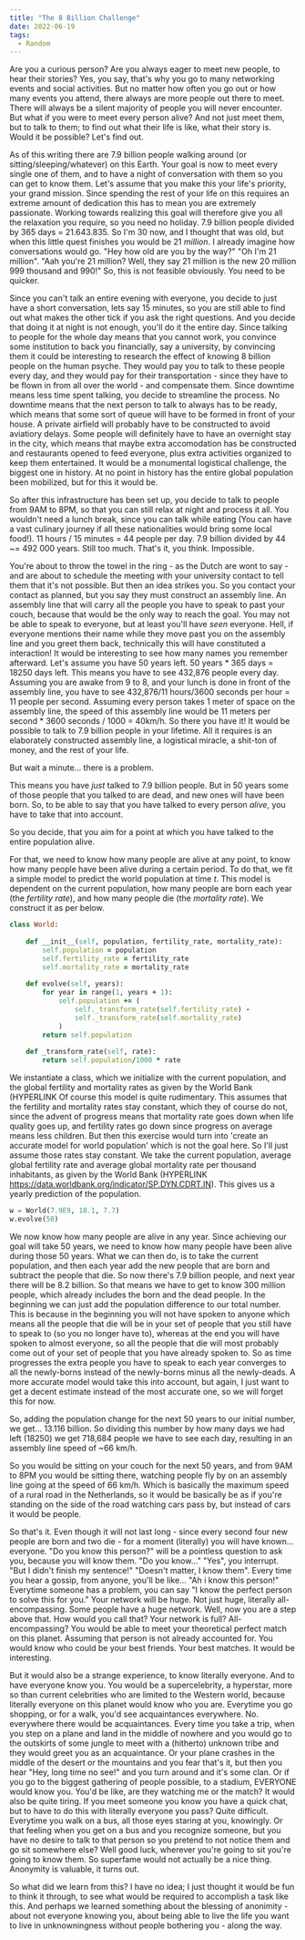```yaml
---
title: "The 8 Billion Challenge"
date: 2022-06-19
tags:
  - Random
---
```


Are you a curious person? Are you always eager to meet new people, to hear their stories? Yes, you say, that's why you go to many networking events and social activities. But no matter how often you go out or how many events you attend, there always are more people out there to meet. There will always be a silent majority of people you will never encounter. But what if you were to meet every person alive? And not just meet them, but to talk to them; to find out what their life is like, what their story is. Would it be possible? Let's find out. 

As of this writing there are 7.9 billion people walking around (or sitting/sleeping/whatever) on this Earth. Your goal is now to meet every single one of them, and to have a night of conversation with them so you can get to know them. Let's assume that you make this your life's priority, your grand mission. Since spending the rest of your life on this requires an extreme amount of dedication this has to mean you are extremely passionate. Working towards realizing this goal will therefore give you all the relaxation you require, so you need no holiday. 7.9 billion people divided by 365 days = 21.643.835. So I'm 30 now, and I thought that was old, but when this little quest finishes you would be 21 *million*. I already imagine how conversations would go. "Hey how old are you by the way?" "Oh I'm 21 million". "Aah you're 21 million? Well, they say 21 million is the new 20 million 999 thousand and 990!" So, this is not feasible obviously. You need to be quicker. 

Since you can't talk an entire evening with everyone, you decide to just have a short conversation, lets say 15 minutes, so you are still able to find out what makes the other tick if you ask the right questions. And you decide that doing it at night is not enough, you'll do it the entire day. Since talking to people for the whole day means that you cannot work, you convince some institution to back you financially, say a university, by convincing them it could be interesting to research the effect of knowing 8 billion people on the human psyche. They would pay you to talk to these people every day, and they would pay for their transportation - since they have to be flown in from all over the world - and compensate them. Since downtime means less time spent talking, you decide to streamline the process. No downtime means that the next person to talk to always has to be ready, which means that some sort of queue will have to be formed in front of your house. A private airfield will probably have to be constructed to avoid aviatiory delays. Some people will definitely have to have an overnight stay in the city, which means that maybe extra accomodation has be constructed and restaurants opened to feed everyone, plus extra activities organized to keep them entertained. It would be a monumental logistical challenge, the biggest one in history. At no point in history has the entire global population been mobilized, but for this it would be. 

So after this infrastructure has been set up, you decide to talk to people from 9AM to 8PM, so that you can still relax at night and process it all. You wouldn't need a lunch break, since you can talk while eating (You can have a vast culinary journey if all these nationalities would bring some local food!). 11 hours / 15 minutes = 44 people per day. 7.9 billion divided by 44 ~= 492 000 years. Still too much. That's it, you think. Impossible. 

You're about to throw the towel in the ring - as the Dutch are wont to say - and are about to schedule the meeting with your university contact to tell them that it's not possible. But then an idea strikes you. So you contact your contact as planned, but you say they must construct an assembly line. An assembly line that will carry all the people you have to speak to past your couch, because that would be the only way to reach the goal. You may not be able to speak to everyone, but at least you'll have *seen* everyone. Hell, if everyone mentions their name while they move past you on the assembly line and you greet them back, technically this will have constituted a interaction! It would be interesting to see how many names you remember afterward. Let's assume you have 50 years left. 50 years * 365 days = 18250 days left. This means you have to see 432,876 people every day. Assuming you are awake from 9 to 8, and your lunch is done in front of the assembly line, you have to see 432,876/11 hours/3600 seconds per hour = 11 people per second. Assuming every person takes 1 meter of space on the assembly line, the speed of this assembly line would be 11 meters per second * 3600 seconds / 1000 = 40km/h. So there you have it! It would be possible to talk to 7.9 billion people in your lifetime. All it requires is an elaborately constructed assembly line, a logistical miracle, a shit-ton of money, and the rest of your life. 

But wait a minute... there is a problem. 

This means you have *just* talked to 7.9 billion people. But in 50 years some of those people that you talked to are dead, and new ones will have been born. So, to be able to say that you have talked to every person *alive*, you have to take that into account. 

So you decide, that you aim for a point at which you have talked to the entire population alive. 

For that, we need to know how many people are alive at any point, to know how many people have been alive during a certain period. To do that, we fit a simple model to predict the world population at time *t*. This model is dependent on the current population, how many people are born each year (the *fertility rate*), and how many people die (the *mortality rate*). We construct it as per below.  

```ruby
class World:
    
    def __init__(self, population, fertility_rate, mortality_rate):
        self.population = population
        self.fertility_rate = fertility_rate
        self.mortality_rate = mortality_rate
        
    def evolve(self, years):
        for year in range(1, years + 1):
            self.population += (
                self._transform_rate(self.fertility_rate) - 
                self._transform_rate(self.mortality_rate)
            )
        return self.population
        
    def _transform_rate(self, rate):
        return self.population/1000 * rate
```
We instantiate a class, which we initialize with the current population, and the global fertility and mortality rates as given by the World Bank (HYPERLINK Of course this model is quite rudimentary. This assumes that the fertility and mortality rates stay constant, which they of course do not, since the advent of progress means that mortality rate goes down when life quality goes up, and fertility rates go down since progress on average means less children. But then this exercise would turn into 'create an accurate model for world population' which is not the goal here. So I'll just assume those rates stay constant. We take the current population, average global fertility rate and average global mortality rate per thousand inhabitants, as given by the World Bank (HYPERLINK https://data.worldbank.org/indicator/SP.DYN.CDRT.IN). This gives us a yearly prediction of the population. 
```python
w = World(7.9E9, 18.1, 7.7)
w.evolve(50)
```
We now know how many people are alive in any year. Since achieving our goal will take 50 years, we need to know how many people have been alive during those 50 years. What we can then do, is to take the current population, and then each year add the new people that are born and subtract the people that die. So now there's 7.9 billion people, and next year there will be 8.2 billion. So that means we have to get to know 300 million people, which already includes the born and the dead people. In the beginning we can just add the population difference to our total number. This is because in the beginning you will not have spoken to anyone which means all the people that die will be in your set of people that you still have to speak to (so you no longer have to), whereas at the end you will have spoken to almost everyone, so all the people that die will most probably come out of your set of people that you have already spoken to. So as time progresses the extra people you have to speak to each year converges to all the newly-borns instead of the newly-borns minus all the newly-deads. A more accurate model would take this into account, but again, I just want to get a decent estimate instead of the most accurate one, so we will forget this for now. 

So, adding the population change for the next 50 years to our initial number, we get... 13.116 billion. So dividing this number by how many days we had left (18250) we get 718,684 people we have to see each day, resulting in an assembly line speed of ~66 km/h. 

So you would be sitting on your couch for the next 50 years, and from 9AM to 8PM you would be sitting there, watching people fly by on an assembly line going at the speed of 66 km/h. Which is basically the maximum speed of a rural road in the Netherlands, so it would be basically be as if you're standing on the side of the road watching cars pass by, but instead of cars it would be people.

So that's it. Even though it will not last long - since every second four new people are born and two die - for a moment (literally) you will have known... everyone. "Do you know this person?" will be a pointless question to ask you, because you will know them. "Do you know..." "Yes", you interrupt. "But I didn't finish my sentence!" "Doesn't matter, I know them". Every time you hear a gossip, from anyone, you'll be like... "Ah i know this person!" Everytime someone has a problem, you can say "I know the perfect person to solve this for you." Your network will be huge. Not just huge, literally all-encompassing. Some people have a huge network. Well, now you are a step above that. How would you call that? Your network is full? All-encompassing? You would be able to meet your theoretical perfect match on this planet. Assuming that person is not already accounted for. You would know who could be your best friends. Your best matches. It would be interesting. 

But it would also be a strange experience, to know literally everyone. And to have everyone know you. You would be a supercelebrity, a hyperstar, more so than current celebrities who are limited to the Western world, because literally everyone on this planet would know who you are. Everytime you go shopping, or for a walk, you'd see acquaintances everywhere. No. everywhere there would be acquaintances. Every time you take a trip, when you step on a plane and land in the middle of nowhere and you would go to the outskirts of some jungle to meet with a (hitherto) unknown tribe and they would greet you as an acquaintance. Or your plane crashes in the middle of the desert or the mountains and you fear that's it, but then you hear "Hey, long time no see!" and you turn around and it's some clan. Or if you go to the biggest gathering of people possible, to a stadium, EVERYONE would know you. You'd be like, are they watching me or the match? It would also be quite tiring. If you meet someone you know you have a quick chat, but to have to do this with literally everyone you pass? Quite difficult. Everytime you walk on a bus, all those eyes staring at you, knowingly. Or that feeling when you get on a bus and you recognize someone, but you have no desire to talk to that person so you pretend to not notice them and go sit somewhere else? Well good luck, wherever you're going to sit you're going to know them. So superfame would not actually be a nice thing. Anonymity is valuable, it turns out.

So what did we learn from this? I have no idea; I just thought it would be fun to think it through, to see what would be required to accomplish a task like this. And perhaps we learned something about the blessing of anonimity - about not everyone knowing you, about being able to live the life you want to live in unknowningness without people bothering you - along the way.